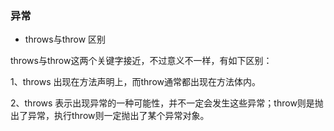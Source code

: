 ### 异常

- throws与throw 区别

throws与throw这两个关键字接近，不过意义不一样，有如下区别：

1、throws 出现在方法声明上，而throw通常都出现在方法体内。

2、throws 表示出现异常的一种可能性，并不一定会发生这些异常；throw则是抛出了异常，执行throw则一定抛出了某个异常对象。